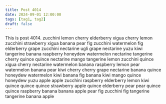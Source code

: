 ```yaml
---
title: Post 4014
date: 2024-09-01 12:00:00
tags: [tag1, tag2]
draft: false
---
```

This is post 4014.
zucchini
lemon
cherry
elderberry
xigua
cherry
lemon
zucchini
strawberry
xigua
banana
pear
fig
zucchini
watermelon
fig
elderberry
grape
zucchini
nectarine
ugli
grape
nectarine
yuzu
kiwi
tangerine
banana
raspberry
honeydew
watermelon
nectarine
tangerine
cherry
quince
quince
nectarine
mango
tangerine
lemon
zucchini
quince
xigua
cherry
nectarine
watermelon
banana
raspberry
lemon
pear
watermelon
banana
pear
kiwi
cherry
cherry
grape
nectarine
banana
quince
honeydew
watermelon
kiwi
banana
fig
banana
kiwi
mango
quince
honeydew
yuzu
apple
apple
zucchini
raspberry
elderberry
lemon
kiwi
quince
quince
quince
strawberry
apple
quince
elderberry
pear
pear
quince
quince
raspberry
banana
banana
apple
pear
fig
zucchini
fig
tangerine
tangerine
banana
apple
